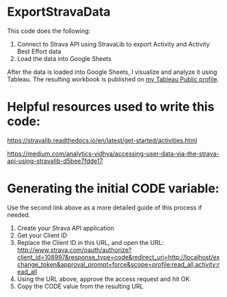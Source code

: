 # ExportStravaData
This code does the following:
1. Connect to Strava API using StravaLib to export Activity and Activity Best Effort data
2. Load the data into Google Sheets

After the data is loaded into Google Sheets, I visualize and analyze it using Tableau. The resulting workbook is published on [my Tableau Public profile]([url](https://public.tableau.com/app/profile/marsel.shamgunov)).

# Helpful resources used to write this code: 
https://stravalib.readthedocs.io/en/latest/get-started/activities.html

https://medium.com/analytics-vidhya/accessing-user-data-via-the-strava-api-using-stravalib-d5bee7fdde17

# Generating the initial CODE variable: 

Use the second link above as a more detailed guide of this process if needed.

1. Create your Strava API application
2. Get your Client ID
3. Replace the Client ID in this URL, and open the URL:
http://www.strava.com/oauth/authorize?client_id=108997&response_type=code&redirect_uri=http://localhost/exchange_token&approval_prompt=force&scope=profile:read_all,activity:read_all
4. Using the URL above, approve the access request and hit OK
5. Copy the CODE value from the resulting URL 
